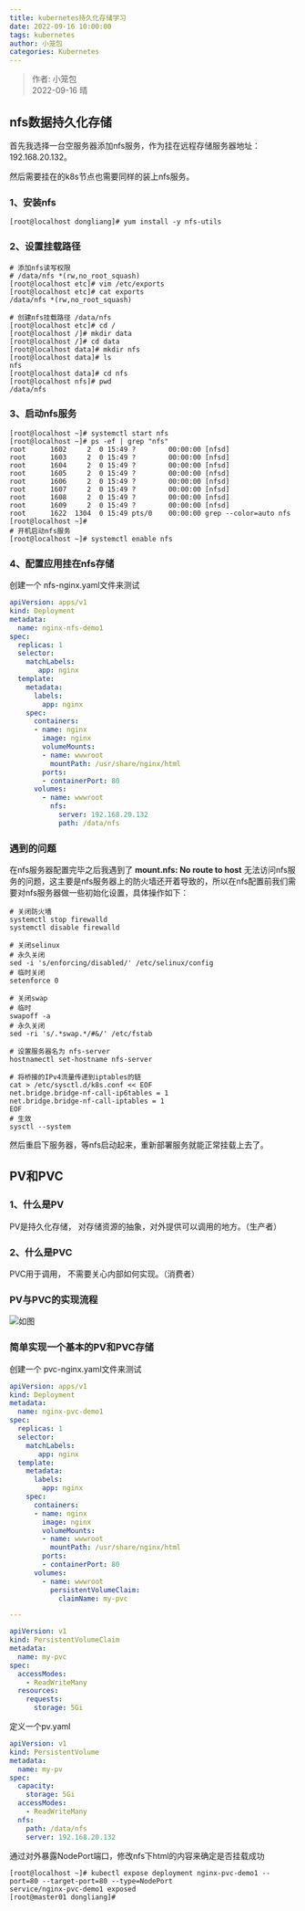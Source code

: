 ```yaml
---
title: kubernetes持久化存储学习
date: 2022-09-16 10:00:00
tags: kubernetes
author: 小笼包
categories: Kubernetes
---
```


> 作者: 小笼包  
> 2022-09-16 晴

## nfs数据持久化存储

首先我选择一台空服务器添加nfs服务，作为挂在远程存储服务器地址：192.168.20.132。

然后需要挂在的k8s节点也需要同样的装上nfs服务。

### 1、安装nfs

```shell
[root@localhost dongliang]# yum install -y nfs-utils
```

<!-- more -->

### 2、设置挂载路径

```shell
# 添加nfs读写权限
# /data/nfs *(rw,no_root_squash)
[root@localhost etc]# vim /etc/exports
[root@localhost etc]# cat exports
/data/nfs *(rw,no_root_squash)

# 创建nfs挂载路径 /data/nfs
[root@localhost etc]# cd /
[root@localhost /]# mkdir data
[root@localhost /]# cd data
[root@localhost data]# mkdir nfs
[root@localhost data]# ls
nfs
[root@localhost data]# cd nfs
[root@localhost nfs]# pwd
/data/nfs
```

### 3、启动nfs服务

```shell
[root@localhost ~]# systemctl start nfs
[root@localhost ~]# ps -ef | grep "nfs"
root      1602     2  0 15:49 ?        00:00:00 [nfsd]
root      1603     2  0 15:49 ?        00:00:00 [nfsd]
root      1604     2  0 15:49 ?        00:00:00 [nfsd]
root      1605     2  0 15:49 ?        00:00:00 [nfsd]
root      1606     2  0 15:49 ?        00:00:00 [nfsd]
root      1607     2  0 15:49 ?        00:00:00 [nfsd]
root      1608     2  0 15:49 ?        00:00:00 [nfsd]
root      1609     2  0 15:49 ?        00:00:00 [nfsd]
root      1622  1304  0 15:49 pts/0    00:00:00 grep --color=auto nfs
[root@localhost ~]# 
# 开机启动nfs服务
[root@localhost ~]# systemctl enable nfs
```

### 4、配置应用挂在nfs存储

创建一个 nfs-nginx.yaml文件来测试

```yaml
apiVersion: apps/v1
kind: Deployment
metadata:
  name: nginx-nfs-demo1
spec:
  replicas: 1
  selector:
    matchLabels:
       app: nginx
  template:
    metadata:
      labels:
        app: nginx
    spec:
      containers:
      - name: nginx
        image: nginx
        volumeMounts:
        - name: wwwroot
          mountPath: /usr/share/nginx/html
        ports:
        - containerPort: 80
      volumes:
        - name: wwwroot
          nfs:
            server: 192.168.20.132
            path: /data/nfs
```

### 遇到的问题

在nfs服务器配置完毕之后我遇到了 **mount.nfs: No route to host** 无法访问nfs服务的问题，这主要是nfs服务器上的防火墙还开着导致的，所以在nfs配置前我们需要对nfs服务器做一些初始化设置，具体操作如下：

```shell
# 关闭防火墙
systemctl stop firewalld
systemctl disable firewalld

# 关闭selinux
# 永久关闭
sed -i 's/enforcing/disabled/' /etc/selinux/config  
# 临时关闭
setenforce 0  

# 关闭swap
# 临时
swapoff -a 
# 永久关闭
sed -ri 's/.*swap.*/#&/' /etc/fstab

# 设置服务器名为 nfs-server
hostnamectl set-hostname nfs-server

# 将桥接的IPv4流量传递到iptables的链
cat > /etc/sysctl.d/k8s.conf << EOF
net.bridge.bridge-nf-call-ip6tables = 1
net.bridge.bridge-nf-call-iptables = 1
EOF
# 生效
sysctl --system  
```

然后重启下服务器，等nfs启动起来，重新部署服务就能正常挂载上去了。

## PV和PVC

### 1、什么是PV

PV是持久化存储， 对存储资源的抽象，对外提供可以调用的地方。（生产者）

### 2、什么是PVC

 PVC用于调用， 不需要关心内部如何实现。（消费者）

### PV与PVC的实现流程

![如图](/kubernetes/images/k8s-pv-pvc.png)

### 简单实现一个基本的PV和PVC存储

创建一个 pvc-nginx.yaml文件来测试

```yaml
apiVersion: apps/v1
kind: Deployment
metadata:
  name: nginx-pvc-demo1
spec:
  replicas: 1
  selector:
    matchLabels:
       app: nginx
  template:
    metadata:
      labels:
        app: nginx
    spec:
      containers:
      - name: nginx
        image: nginx
        volumeMounts:
        - name: wwwroot
          mountPath: /usr/share/nginx/html
        ports:
        - containerPort: 80
      volumes:
        - name: wwwroot
          persistentVolumeClaim:
            claimName: my-pvc

---

apiVersion: v1
kind: PersistentVolumeClaim
metadata:
  name: my-pvc
spec:
  accessModes:
    - ReadWriteMany
  resources:
    requests:
      storage: 5Gi
```

定义一个pv.yaml

```yaml
apiVersion: v1
kind: PersistentVolume
metadata:
  name: my-pv
spec:
  capacity:
    storage: 5Gi
  accessModes:
    - ReadWriteMany
  nfs:
    path: /data/nfs
    server: 192.168.20.132
```

通过对外暴露NodePort端口，修改nfs下html的内容来确定是否挂载成功

```shell
[root@localhost ~]# kubectl expose deployment nginx-pvc-demo1 --port=80 --target-port=80 --type=NodePort
service/nginx-pvc-demo1 exposed
[root@master01 dongliang]#
```
